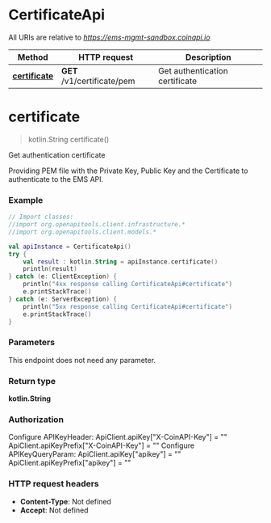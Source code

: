 # CertificateApi

All URIs are relative to *https://ems-mgmt-sandbox.coinapi.io*

Method | HTTP request | Description
------------- | ------------- | -------------
[**certificate**](CertificateApi.md#certificate) | **GET** /v1/certificate/pem | Get authentication certificate


<a name="certificate"></a>
# **certificate**
> kotlin.String certificate()

Get authentication certificate

Providing PEM file with the Private Key, Public Key and the Certificate to authenticate to the EMS API.

### Example
```kotlin
// Import classes:
//import org.openapitools.client.infrastructure.*
//import org.openapitools.client.models.*

val apiInstance = CertificateApi()
try {
    val result : kotlin.String = apiInstance.certificate()
    println(result)
} catch (e: ClientException) {
    println("4xx response calling CertificateApi#certificate")
    e.printStackTrace()
} catch (e: ServerException) {
    println("5xx response calling CertificateApi#certificate")
    e.printStackTrace()
}
```

### Parameters
This endpoint does not need any parameter.

### Return type

**kotlin.String**

### Authorization


Configure APIKeyHeader:
    ApiClient.apiKey["X-CoinAPI-Key"] = ""
    ApiClient.apiKeyPrefix["X-CoinAPI-Key"] = ""
Configure APIKeyQueryParam:
    ApiClient.apiKey["apikey"] = ""
    ApiClient.apiKeyPrefix["apikey"] = ""

### HTTP request headers

 - **Content-Type**: Not defined
 - **Accept**: Not defined

